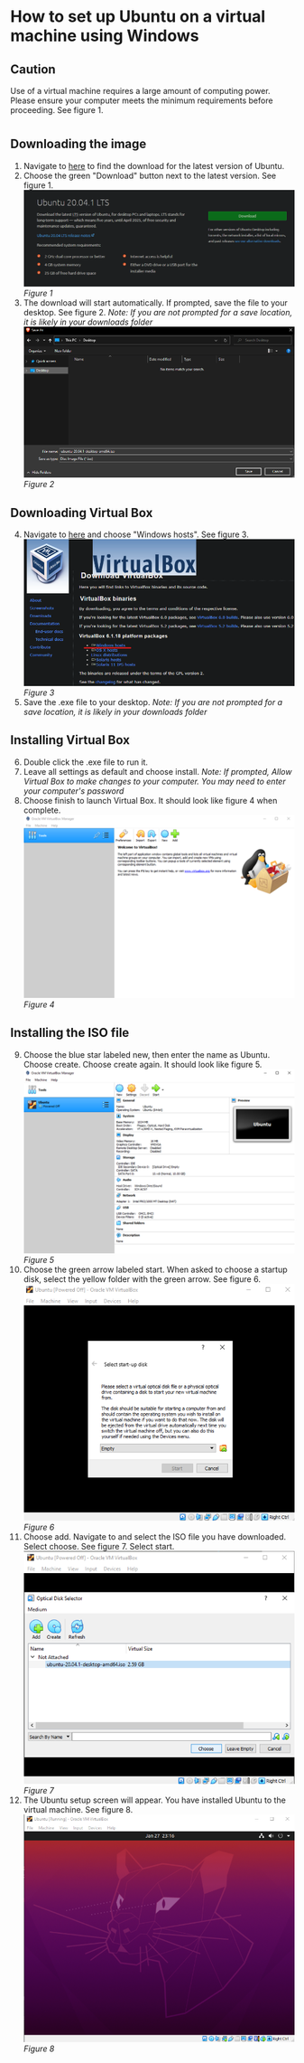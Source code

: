 # How to set up Ubuntu on a virtual machine using Windows
## Caution
Use of a virtual machine requires a large amount of computing power. Please ensure your computer meets the minimum requirements before proceeding. See figure 1.
#
## Downloading the image
1. Navigate to [here](https://ubuntu.com/download/desktop) to find the download for the latest version of Ubuntu.
2. Choose the green "Download" button next to the latest version. See figure 1.
![Download Button](/1.png)
*Figure 1*
3. The download will start automatically. If prompted, save the file to your desktop. See figure 2. *Note: If you are not prompted for a save location, it is likely in your downloads folder*
![File Explorer Download](/2.png)
*Figure 2*
## Downloading Virtual Box
4. Navigate to [here](https://www.virtualbox.org/wiki/Downloads) and choose "Windows hosts". See figure 3.
![Download vm](/3.png)
*Figure 3*
5. Save the .exe file to your desktop. *Note: If you are not prompted for a save location, it is likely in your downloads folder*
## Installing Virtual Box
6. Double click the .exe file to run it.
7. Leave all settings as default and choose install. *Note: If prompted, Allow Virtual Box to make changes to your computer. You may need to enter your computer's password*
8. Choose finish to launch Virtual Box. It should look like figure 4 when complete.
![Virtual Box](/4.png)
*Figure 4*
## Installing the ISO file
9. Choose the blue star labeled new, then enter the name as Ubuntu. Choose create. Choose create again. It should look like figure 5.
![Fig 5](/5.png)
*Figure 5*
10. Choose the green arrow labeled start. When asked to choose a startup disk, select the yellow folder with the green arrow. See figure 6.
![Fig 6](/6.png)
*Figure 6*
11. Choose add. Navigate to and select the ISO file you have downloaded. Select choose. See figure 7. Select start.
![Fig 7](/7.png)
*Figure 7*
12. The Ubuntu setup screen will appear. You have installed Ubuntu to the virtual machine. See figure 8.
![Setup](/8.png)
*Figure 8*